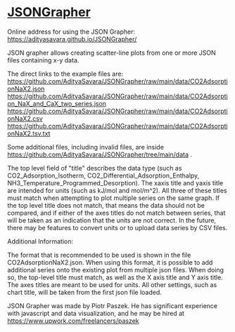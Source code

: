 # [JSONGrapher]()

Online address for using the JSON Grapher: 
https://adityasavara.github.io/JSONGrapher/

JSON grapher allows creating scatter-line plots from one or more JSON files containing x-y data.

The direct links to the example files are:  
 https://github.com/AdityaSavara/JSONGrapher/raw/main/data/CO2AdsorptionNaX2.json
 https://github.com/AdityaSavara/JSONGrapher/raw/main/data/CO2Adsorption_NaX_and_CaX_two_series.json
 https://github.com/AdityaSavara/JSONGrapher/raw/main/data/CO2AdsorptionNaX2.csv
 https://github.com/AdityaSavara/JSONGrapher/raw/main/data/CO2AdsorptionNaX2.tsv.txt

Some additional files, including invalid files, are inside https://github.com/AdityaSavara/JSONGrapher/tree/main/data .

The top level field of "title" describes the data type (such as CO2_Adsorption_Isotherm, CO2_Differential_Adsorption_Enthalpy, NH3_Temperature_Programmed_Desorption). The xaxis title and yaxis title are intended for units (such as kJ/mol and  mol/m^2).  All three of these titles must match when attempting to plot multiple series on the same graph. If the top level title does not match, that means the data should not be compared, and if either of the axes titles do not match between series, that will be taken as an indication that the units are not correct. In the future, there may be features to convert units or to upload data series by CSV files.

Additional Information:

The format that is recommended to be used is shown in the file CO2AdsorptionNaX2.json. When using this format, it is possible to add additional series onto the existing plot from multiple json files.  When doing so, the top-level title must match, as well as the X axis title and Y axis title. The axes titles are meant to be used for units. All other settings, such as chart title, will be taken from the first json file loaded.

JSON Grapher was made by Piotr Paszek. He has significant experience with javascript and data visualization, and he may be hired at https://www.upwork.com/freelancers/paszek

